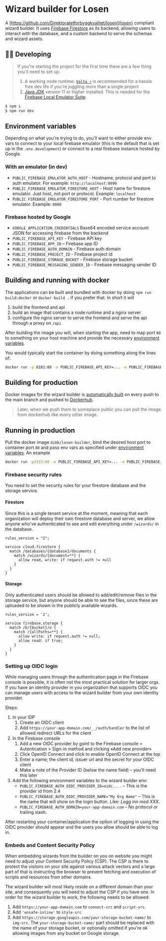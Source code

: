 Wizard builder for Losen
===

A [https://github.com/Direktoratetforbyggkvalitet/losen](losen) compliant wizard builder. It uses [Firebase Firestore](https://firebase.google.com/docs/firestore) as its backend, allowing users to interact with the database, and a custom backend to serve the schemas and wizard assets.

## 👷‍♀️ Developing
> If you're starting the project for the first time there are a few thing you'll need to set up:
>
> 1. A working node runtime. [`Volta ⚡️`](https://volta.sh/) is recommended for a hassle free dev life if you're juggling more than a single project
> 2. [Java JDK](https://jdk.java.net/) version 11 or higher installed. This is needed for the [Firebase Local Emulator Suite](https://firebase.google.com/docs/emulator-suite).

```sh
$ npm i
$ npm run dev
```

## Environment variables
Depending on what you're trying to do, you'll want to either provide env vars to connect to your local firebase emulator (this is the default that is set up in the `.env.development`) or connect to a real firebase instance hosted by Google.

### With an emulator (in dev)
- `PUBLIC_FIREBASE_EMULATOR_AUTH_HOST` - Hostname, protocol and port to auth emulator. For example: `http://localhost:9099`
- `PUBLIC_FIREBASE_EMULATOR_FIRESTORE_HOST` - Host name for firestore emulator. Just host, not port or protocol. Example: `localhost`
- `PUBLIC_FIREBASE_EMULATOR_FIRESTORE_PORT` - Port number for firestore emulator. Example: `8080`

### Firebase hosted by Google
- `GOOGLE_APPLICATION_CREDENTIALS` Base64 encoded service account JSON for accessing firebase from the backend
- `PUBLIC_FIREBASE_API_KEY` - Firebase API key
- `PUBLIC_FIREBASE_APP_ID` – Firebase app ID
- `PUBLIC_FIREBASE_AUTH_DOMAIN` - Firebase auth domain
- `PUBLIC_FIREBASE_PROJECT_ID` - Firebase project id
- `PUBLIC_FIREBASE_STORAGE_BUCKET` - Firebase storage bucket
- `PUBLIC_FIREBASE_MESSAGING_SENDER_ID` - Firebase messaging sender ID

## Building and running with docker
The applications can be built and bundled with docker by doing `npm run build:docker` or `docker build .` if you prefer that. In short it will

1. build the frontend and api
2. build an image that contains a node runtime and a nginx server
3. configure the nginx server to serve the frontend and serve the api through a proxy on `/api`

After building the image you will, when starting the app, need to map port `80` to something on your host machine and provide the necessary [environment variables](#environment-variables).

You would typically start the container by doing something along the lines of:

```sh
docker run -p 8181:80 -e PUBLIC_FIREBASE_API_KEY=... -e PUBLIC_FIREBASE_APP_ID=abc123 imageName
```

## Building for production
Docker images for the wizard builder is [automatically built](https://github.com/behalf-no/veiviserbygger/actions/workflows/ci.yml) on every push to the main branch and pushed to [Dockerhub](https://hub.docker.com/r/kbrabrand/losen-veiviserbygger).

> Later, when we push them to someplace public you can pull the image from dockerhub like every other image.

## Running in production
Pull the docker image `dibk/losen-builder`, bind the desired host port to container port `80` and pass env vars as specified under [environment variables](#firebase-hosted-by-google). An example

```sh
docker run -p3333:80 -e PUBLIC_FIREBASE_API_KEY=... -e PUBLIC_FIREBASE_APP_ID=abc123 kbrabrand/losen-veiviserbygger
```

### Firebase security rules
You need to set the security rules for your firestore database and the storage service.

#### Firestore
Since this is a single tenant service at the moment, meaning that each organization will deploy their own firestore database and server, we allow anyone who've authenticated to see and edit everything under `/wizards/` in the database.

```
rules_version = "2";

service cloud.firestore {
  match /databases/{database}/documents {
    match /wizards/{document=**} {
      allow read, write: if request.auth != null
    }
  }
}
```

#### Storage
Only authenticated users should be allowed to add/edit/remove files in the storage service, but anyone should be able to see the files, since these are uploaded to be shown in the publicly available wizards.

```
rules_version = '2';

service firebase.storage {
  match /b/{bucket}/o {
    match /{allPaths=**} {
      allow write: if request.auth != null;
      allow read: if true;
    }
  }
}
```

### Setting up OIDC login
While managing users through the authentication page in the Firebase console is possible, it is often not the most practical solution for larger orgs. If you have an identity provider in you organization that supports OIDC you can manage users with access to the wizard builder from your own identity provider.

Steps:
1. In your IDP
    1. Create an OIDC client
    2. Add `https://your-app-domain.com/__/auth/handler` to the list of allowed redirect URLs for the client
2. In the Firebase console
    1. Add a new OIDC provider by goint to the Firebase console > Autentication > Sign-in method and clicking «Add new provider»
    2. Click OpenID Connect and click to enable OpenID Connect at the top
    3. Enter a name; the client id, issuer url and the secret for your OIDC client
    4. Make a note of the Provider ID (below the name field) – you'll need this later
3. Add the following environment variables to the wizard builder env:
    - `PUBLIC_FIREBASE_AUTH_OIDC_PROVIDER_ID=oidc....` – This is the provider id from 2.4
    - `PUBLIC_FIREBASE_AUTH_OIDC_PROVIDER_NAME="My Org Name"` – This is the name that will show on the login button. Like: _Logg inn med XXX_.
    - `PUBLIC_FIREBASE_AUTH_DOMAIN=your-app-domain.com` – No protocol or trailing slash.

After restarting your container/application the option of logging in using the OIDC provider should appear and the users you allow should be able to log in.

### Embeds and Content Security Policy
When embedding wizards from the builder on you on website you might need to adjust your Content Security Policy (CSP). The CSP is there to protect the visitors on your site against various attack vectors and a large part of that is instructing the browser to prevent fetching and execution of scripts and resources from other domains.

The wizard builder will most likely reside on a different domain than your site, and consequently you will need to adjust the CSP if you have one. In order for the wizard builder to work, the following needs to be allowed:

1. Add `https://your-app-domain.com` to `connect-src` and `script-src`.
2. Add `'unsafe-inline'` to `style-src`
3. Add `https://storage.googleapis.com/your-storage-bucket-name/` to `img-src`. The `your-storage-bucket-name/` part should be replaced with the name of your storage bucket, or optionally omitted if you're ok allowing images from any bucket on Google storage.
